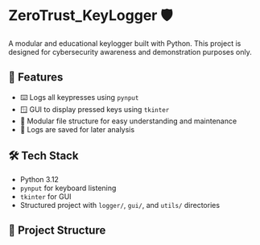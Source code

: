 # ZeroTrust_KeyLogger 🛡️

A modular and educational keylogger built with Python. This project is designed for cybersecurity awareness and demonstration purposes only.

## 📌 Features

- ⌨️ Logs all keypresses using `pynput`
- 🪟 GUI to display pressed keys using `tkinter`
- 📁 Modular file structure for easy understanding and maintenance
- 💾 Logs are saved for later analysis

## 🛠️ Tech Stack

- Python 3.12
- `pynput` for keyboard listening
- `tkinter` for GUI
- Structured project with `logger/`, `gui/`, and `utils/` directories

## 📂 Project Structure

